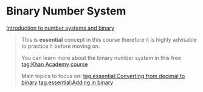 # Binary Number System

[Introduction to number systems and binary](youtube://ku4KOFQ-bB4)

> This is **essential** concept in this course therefore it is highly
> advisable to practice it before moving on.
>
> You can learn more about the binary number system in this free
> [tag:Khan Academy course](https://www.khanacademy.org/math/algebra-home/alg-intro-to-algebra/algebra-alternate-number-bases/v/decimal-to-binary)
>
> Main topics to focus on: [tag.essential:Converting from decimal to
> binary](https://www.khanacademy.org/math/algebra-home/alg-intro-to-algebra/algebra-alternate-number-bases/v/decimal-to-binary)
> [tag.essential:Adding in
> binary](https://www.khanacademy.org/math/algebra-home/alg-intro-to-algebra/algebra-alternate-number-bases/v/binary-addition)
